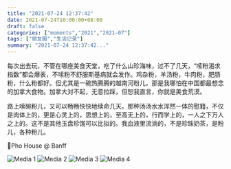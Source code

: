 ```yaml
---
title: "2021-07-24 12:37:42"
date: 2021-07-24T10:00:00+08:00
draft: false
categories: ["moments","2021","2021-07"]
tags: ["朋友圈","生活记录"]
summary: "2021-07-24 12:37:42..."
---
```


每次出去玩，不管在哪座美食天堂，吃了什么山珍海味，过不了几天，“嗦粉渴求指数”都会爆表，不嗦粉不舒服斯基病就会发作。鸡杂粉，羊汤粉，牛肉粉，肥肠粉，什么粉都好。但尤其是一碗热腾腾的越南河粉儿，那是我哪怕在中国都最想念的加拿大食物。加拿大对不起，无意拉踩，但恕我直言，你就是美食荒漠。

路上嗦碗粉儿，又可以畅畅快快地续命几天。那种汤汤水水浑然一体的慰籍，不仅是肉体上的，更是心灵上的，思想上的，至高无上的，行而学上的，一人之下万人之上的。这不是其他玉盘珍馐可以比拟的。我血液里流淌的，不是珍珠奶茶，是粉儿，各种粉儿。

📍Pho House @ Banff

![Media 1](/Moments/photos/2021-07-24/202107241237420.jpg)
![Media 2](/Moments/photos/2021-07-24/202107241237421.jpg)
![Media 3](/Moments/photos/2021-07-24/202107241237422.jpg)
![Media 4](/Moments/photos/2021-07-24/202107241237423.jpg)

